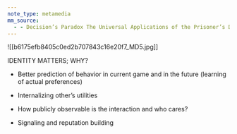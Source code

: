 ```yaml
---
note_type: metamedia
mm_source:
  - - Decision’s Paradox The Universal Applications of the Prisoner’s Dilemma  by Stefan Wendin  Medium.md
---
```


![[b6175efb8405c0ed2b707843c16e20f7_MD5.jpg]]

IDENTITY MATTERS; WHY?

- Better prediction of behavior in current game and in the future
(learning of actual preferences)

- Internalizing other’s utilities

- How publicly observable is the interaction and who cares?

- Signaling and reputation building


